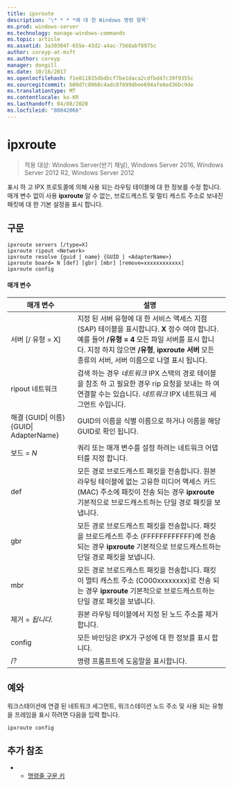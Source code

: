 ```yaml
---
title: ipxroute
description: '\* * * *에 대 한 Windows 명령 항목'
ms.prod: windows-server
ms.technology: manage-windows-commands
ms.topic: article
ms.assetid: 3a30304f-655e-43d2-a4ac-7568abf8975c
author: coreyp-at-msft
ms.author: coreyp
manager: dongill
ms.date: 10/16/2017
ms.openlocfilehash: f1e011835dbdbcf7be1daca2cdfbd47c39f9355c
ms.sourcegitcommit: b00d7c8968c4adc8f699dbee694afe6ed36bc9de
ms.translationtype: MT
ms.contentlocale: ko-KR
ms.lasthandoff: 04/08/2020
ms.locfileid: "80842066"
---
```

# <a name="ipxroute"></a>ipxroute

>적용 대상: Windows Server(반기 채널), Windows Server 2016, Windows Server 2012 R2, Windows Server 2012

표시 하 고 IPX 프로토콜에 의해 사용 되는 라우팅 테이블에 대 한 정보를 수정 합니다. 매개 변수 없이 사용  **ipxroute** 알 수 없는, 브로드캐스트 및 멀티 캐스트 주소로 보내진 패킷에 대 한 기본 설정을 표시 합니다.   
## <a name="syntax"></a>구문  
```  
ipxroute servers [/type=X]  
ipxroute ripout <Network>  
ipxroute resolve {guid | name} {GUID | <AdapterName>}  
ipxroute board= N [def] [gbr] [mbr] [remove=xxxxxxxxxxxx]  
ipxroute config  
```  
#### <a name="parameters"></a>매개 변수  
|매개 변수|설명|  
|-------|--------|  
|서버 [/ 유형 = X]|지정 된 서버 유형에 대 한 서비스 액세스 지점 (SAP) 테이블을 표시합니다.  **X** 정수 여야 합니다. 예를 들어 **/유형 = 4** 모든 파일 서버를 표시 합니다. 지정 하지 않으면 **/유형**, **ipxroute 서버** 모든 종류의 서버, 서버 이름으로 나열 표시 됩니다.|  
|ripout 네트워크|검색 하는 경우 *네트워크* IPX 스택의 경로 테이블을 참조 하 고 필요한 경우 rip 요청을 보내는 하 여 연결할 수는 있습니다.  *네트워크* IPX 네트워크 세그먼트 수입니다.|  
|해결 {GUID&#124; 이름} {GUID&#124; AdapterName}|GUID의 이름을 식별 이름으로 하거나 이름을 해당 GUID로 확인 됩니다.|  
|보드 = *N*|쿼리 또는 매개 변수를 설정 하려는 네트워크 어댑터를 지정 합니다.|  
|def|모든 경로 브로드캐스트 패킷을 전송합니다. 원본 라우팅 테이블에 없는 고유한 미디어 액세스 카드 (MAC) 주소에 패킷이 전송 되는 경우 **ipxroute** 기본적으로 브로드캐스트하는 단일 경로 패킷을 보냅니다.|  
|gbr|모든 경로 브로드캐스트 패킷을 전송합니다. 패킷을 브로드캐스트 주소 (FFFFFFFFFFFF)에 전송 되는 경우 **ipxroute** 기본적으로 브로드캐스트하는 단일 경로 패킷을 보냅니다.|  
|mbr|모든 경로 브로드캐스트 패킷을 전송합니다. 패킷이 멀티 캐스트 주소 (C000xxxxxxxx)로 전송 되는 경우 **ipxroute** 기본적으로 브로드캐스트하는 단일 경로 패킷을 보냅니다.|  
|제거 = *됩니다.*|원본 라우팅 테이블에서 지정 된 노드 주소를 제거 합니다.|  
|config|모든 바인딩은 IPX가 구성에 대 한 정보를 표시 합니다.|  
|/?|명령 프롬프트에 도움말을 표시합니다.|  
## <a name="examples"></a><a name=BKMK_Examples></a>예와  
워크스테이션에 연결 된 네트워크 세그먼트, 워크스테이션 노드 주소 및 사용 되는 유형을 프레임을 표시 하려면 다음을 입력 합니다.  
```  
ipxroute config  
```  
## <a name="additional-references"></a>추가 참조  
-   - [명령줄 구문 키](command-line-syntax-key.md)  
